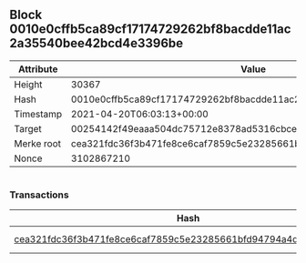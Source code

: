 ## Block 0010e0cffb5ca89cf17174729262bf8bacdde11ac2a35540bee42bcd4e3396be

Attribute | Value
--- | ---
Height | 30367
Hash | 0010e0cffb5ca89cf17174729262bf8bacdde11ac2a35540bee42bcd4e3396be
Timestamp | 2021-04-20T06:03:13+00:00
Target | 00254142f49eaaa504dc75712e8378ad5316cbcead634704b3734b6271167cc4
Merke root | cea321fdc36f3b471fe8ce6caf7859c5e23285661bfd94794a4d142b6a6d1f2f
Nonce | 3102867210

```

```

### Transactions

Hash | Amount
--- | ---
[cea321fdc36f3b471fe8ce6caf7859c5e23285661bfd94794a4d142b6a6d1f2f](cea321fdc36f3b471fe8ce6caf7859c5e23285661bfd94794a4d142b6a6d1f2f.md) | 10.00000000 SKEPTI 
